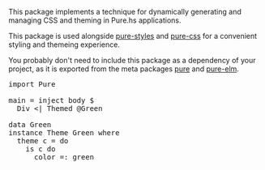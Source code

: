 This package implements a technique for dynamically generating and managing CSS and theming in Pure.hs applications.

This package is used alongside [pure-styles](/packages/pure-styles/latest) and [pure-css](/packages/pure-css/latest) for a convenient styling and themeing experience. 

You probably don't need to include this package as a dependency of your project, as it is exported from the meta packages [pure](/packages/pure/latest) and [pure-elm](/packages/pure-elm/latest).

<pre data-try>
import Pure

main = inject body $
  Div <| Themed @Green

data Green
instance Theme Green where
  theme c = do
    is c do 
      color =: green
</pre>